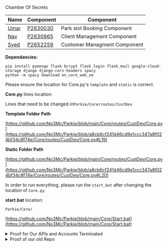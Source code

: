 Chamber Of Secrets

| Name | Component | Component |
| ----------- | ----------- | ----------- |
| [Umar](https://github.com/itsumarsoomro) | [P2630030](mailto:P2630030@my365.dmu.ac.uk) | Park slot Booking Component |
| [Nav](https://github.com/navnoor1) | [P2630965](mailto:P2630965@my365.dmu.ac.uk) | Client Management Component |
| [Syed](https://github.com/No3Mc) | [P2652259](mailto:syed.naqvi3@my365.dmu.ac.uk) | Customer Managment Component |

**Dependancies:**

    pip install pymongo flask bcrypt flask_login flask_mail google-cloud-storage django django-cors-headers spacy
    python -m spacy download en_core_web_sm



Please ensure the location for Core.py's `template` and `static` is correct.

**Core.py** lines location:

Lines that need to be changed in`Parkie/Core/routes/CustDev`

**Template Folder Path**

[https://github.com/No3Mc/Parkie/blob/main/Core/routes/CustDev/Core.py](https://github.com/No3Mc/Parkie/blob/a8cb6cf241d46cd9e1ccc347a8f024bf34c8f74e/Core/routes/CustDev/Core.py#L19)

**Static Folder Path**

[https://github.com/No3Mc/Parkie/blob/main/Core/routes/CustDev/Core.py](https://github.com/No3Mc/Parkie/blob/a8cb6cf241d46cd9e1ccc347a8f024bf34c8f74e/Core/routes/CustDev/Core.py#L20)

In order to run everything, please run the `start.bat` after changing the location of `Core.py`.

**start.bat** location:

`Parkie/Core/`

[https://github.com/No3Mc/Parkie/blob/main/Core/Start.bat](https://github.com/No3Mc/Parkie/blob/main/Core/Start.bat)



<details>
  <summary>Proof for Our APIs and Accounts Terminated</summary>
(This is why we had to remove functionalities)
 
![image](https://github.com/No3Mc/Parkie/assets/41834061/6655cbde-72f9-449f-a380-86624d5bf3bb)
![image](https://github.com/No3Mc/Parkie/assets/41834061/81ab3967-b583-43b8-9b2d-1f4be66eade3)
![image](https://github.com/No3Mc/Parkie/assets/41834061/b6fdf4ab-d730-4934-a585-285dfb58b9fb)
![image](https://github.com/No3Mc/Parkie/assets/41834061/551044ab-7750-4d95-9699-04e6ea0570f7)

</details>



<details>
  <summary>Proof of our old Repo</summary>



![Screenshot from 2023-05-22 15-06-35](https://github.com/No3Mc/Parkie/assets/41834061/b0c56d82-c119-4c70-ade5-088e1325dd83)
![Screenshot from 2023-05-22 15-07-28](https://github.com/No3Mc/Parkie/assets/41834061/3f888a85-daef-4a4b-a6c4-73efb229a1ca)
![Screenshot from 2023-05-22 15-07-53](https://github.com/No3Mc/Parkie/assets/41834061/457e14f9-8a7c-4a3f-96cb-82c99d0dc4e2)
![Screenshot from 2023-05-22 15-08-35](https://github.com/No3Mc/Parkie/assets/41834061/250662a3-4fb3-457b-a8a4-e5556428a142)
![Screenshot from 2023-05-22 15-11-27](https://github.com/No3Mc/Parkie/assets/41834061/809c7b90-6705-4e2a-a350-b583cfb313a6)
![Screenshot from 2023-05-22 15-11-39](https://github.com/No3Mc/Parkie/assets/41834061/c3d5beb2-06fa-4c66-88c1-b2750d24e33b)
![Screenshot from 2023-05-22 15-11-48](https://github.com/No3Mc/Parkie/assets/41834061/541054de-377f-4ff2-b171-0f093bbfd72e)
![Screenshot from 2023-05-22 15-12-01](https://github.com/No3Mc/Parkie/assets/41834061/40bd1f45-adbd-4716-90fc-3e891ec00fac)
![Screenshot from 2023-05-22 15-12-29](https://github.com/No3Mc/Parkie/assets/41834061/cb55b521-7b07-4f36-a2aa-e319a80e958a)
![Screenshot from 2023-05-22 15-12-59](https://github.com/No3Mc/Parkie/assets/41834061/2ba4f22d-ffe4-45c1-80a3-117f399012d0)
![Screenshot from 2023-05-22 15-13-13](https://github.com/No3Mc/Parkie/assets/41834061/40532318-cab3-491d-977f-4c84de0b20ad)
![Screenshot from 2023-05-22 15-13-25](https://github.com/No3Mc/Parkie/assets/41834061/a72c8494-fa9b-41d0-b349-527db6af2ef8)
![Screenshot from 2023-05-22 15-13-47](https://github.com/No3Mc/Parkie/assets/41834061/ce3b2602-f5d5-452f-bc32-a7fa70b0370f)
![Screenshot from 2023-05-22 15-14-22](https://github.com/No3Mc/Parkie/assets/41834061/cfc098cb-7195-4a0e-a59b-c70f3c05f5df)
![Screenshot from 2023-05-22 15-14-39](https://github.com/No3Mc/Parkie/assets/41834061/440a4ea6-17d7-4aed-b0ac-1d7fb9b80ee5)
![Screenshot from 2023-05-22 15-15-10](https://github.com/No3Mc/Parkie/assets/41834061/cb9abeac-0ff1-4ac5-9e2b-b7ce97b520ae)
![Screenshot from 2023-05-22 15-18-46](https://github.com/No3Mc/Parkie/assets/41834061/dcf39b8c-fbcf-4e5e-bfd5-add77df3a42c)
![Screenshot from 2023-05-22 15-20-10](https://github.com/No3Mc/Parkie/assets/41834061/d9447651-42e9-4ed7-8d48-e8fbe72f8988)
![Screenshot from 2023-05-22 15-20-47](https://github.com/No3Mc/Parkie/assets/41834061/4c9bd252-7a56-4652-b601-1a37e2430f15)
![Screenshot from 2023-05-22 15-21-01](https://github.com/No3Mc/Parkie/assets/41834061/cbf73155-7904-430e-b486-ca92fe7deb35)
![Screenshot from 2023-05-22 15-22-26](https://github.com/No3Mc/Parkie/assets/41834061/89cef890-1a9d-4636-b437-0d8ac6bc3f43)
![Screenshot from 2023-05-22 15-22-54](https://github.com/No3Mc/Parkie/assets/41834061/90a8c5b0-bf0e-408e-a916-8cea1909d632)
![Screenshot from 2023-05-22 15-24-01](https://github.com/No3Mc/Parkie/assets/41834061/63260e88-c2b8-45a6-a88a-a8f4f5a9f0d9)
![Screenshot from 2023-05-22 15-24-35](https://github.com/No3Mc/Parkie/assets/41834061/62f7f8a8-fa0c-40e0-82a7-54c717fc2708)
![Screenshot from 2023-05-22 15-25-23](https://github.com/No3Mc/Parkie/assets/41834061/464e78e0-5177-4ef5-90c4-b0a9479c0544)
![Screenshot from 2023-05-22 15-26-31](https://github.com/No3Mc/Parkie/assets/41834061/32022b15-a1c3-4d64-9e8f-737118d9e800)
![Screenshot from 2023-05-22 15-27-09](https://github.com/No3Mc/Parkie/assets/41834061/07b8ff81-c72f-42b3-991a-8e82faffddc0)

</details>
